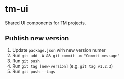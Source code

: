 # tm-ui

Shared UI components for TM projects.

## Publish new version

1. Update `package.json` with new version numer
2. Run `git add -A && git commit -m "Commit message"`
3. Run `git push`
4. Run `git tag [new-version]` (e.g. `git tag v1.2.3`)
5. Run `git push --tags`
